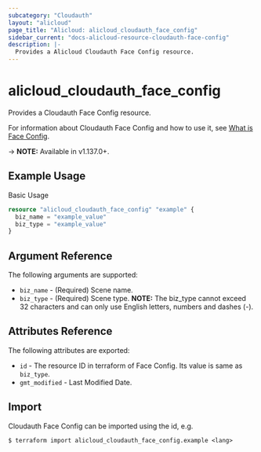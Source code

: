 ```yaml
---
subcategory: "Cloudauth"
layout: "alicloud"
page_title: "Alicloud: alicloud_cloudauth_face_config"
sidebar_current: "docs-alicloud-resource-cloudauth-face-config"
description: |-
  Provides a Alicloud Cloudauth Face Config resource.
---
```


# alicloud\_cloudauth\_face\_config

Provides a Cloudauth Face Config resource.

For information about Cloudauth Face Config and how to use it, see [What is Face Config](https://help.aliyun.com/document_detail/99173.html).

-> **NOTE:** Available in v1.137.0+.

## Example Usage

Basic Usage

```terraform
resource "alicloud_cloudauth_face_config" "example" {
  biz_name = "example_value"
  biz_type = "example_value"
}

```

## Argument Reference

The following arguments are supported:

* `biz_name` - (Required) Scene name.
* `biz_type` - (Required) Scene type. **NOTE:** The biz_type cannot exceed 32 characters and can only use English letters, numbers and dashes (-).

## Attributes Reference

The following attributes are exported:

* `id` - The resource ID in terraform of Face Config. Its value is same as `biz_type`.
* `gmt_modified` - Last Modified Date.

## Import

Cloudauth Face Config can be imported using the id, e.g.

```
$ terraform import alicloud_cloudauth_face_config.example <lang>
```
